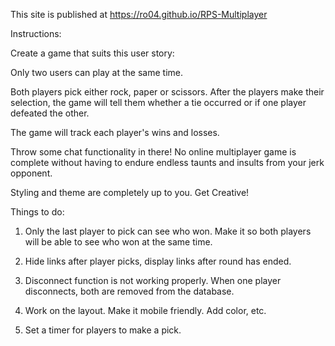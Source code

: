This site is published at https://ro04.github.io/RPS-Multiplayer

Instructions:

Create a game that suits this user story:

Only two users can play at the same time.

Both players pick either rock, paper or scissors. After the players make their selection, the game will tell them whether a tie occurred or if one player defeated the other.

The game will track each player's wins and losses.

Throw some chat functionality in there! No online multiplayer game is complete without having to endure endless taunts and insults from your jerk opponent.

Styling and theme are completely up to you. Get Creative!


Things to do:
1. Only the last player to pick can see who won. Make it so both players will be able to see who won at the same time.

2. Hide links after player picks, display links after round has ended. 

3. Disconnect function is not working properly. When one player disconnects, both are removed from the database.

4. Work on the layout. Make it mobile friendly. Add color, etc. 

5. Set a timer for players to make a pick. 
